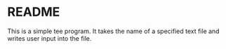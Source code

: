 README
============
This is a simple tee program. It takes the name of a specified text file and writes user input into the file.
